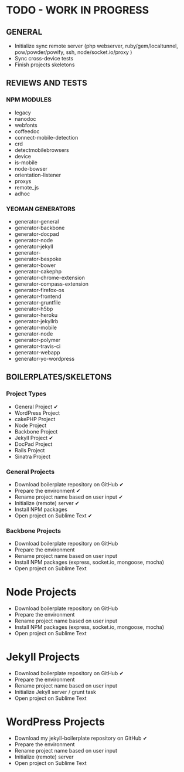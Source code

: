 # TODO - WORK IN PROGRESS


## GENERAL

* Initialize sync remote server (php webserver, ruby/gem/localtunnel, pow/powder/powify, ssh, node/socket.io/proxy )
* Sync cross-device tests
* Finish projects skeletons

## REVIEWS AND TESTS

### NPM MODULES

* legacy
* nanodoc
* webfonts
* coffeedoc
* connect-mobile-detection
* crd
* detectmobilebrowsers
* device
* is-mobile
* node-bowser
* orientation-listener
* proxys
* remote_js
* adhoc


### YEOMAN GENERATORS

* generator-general
* generator-backbone
* generator-docpad
* generator-node
* generator-jekyll
* generator-
* generator-bespoke
* generator-bower
* generator-cakephp
* generator-chrome-extension
* generator-compass-extension
* generator-firefox-os
* generator-frontend
* generator-gruntfile
* generator-h5bp
* generator-heroku
* generator-jekyllrb
* generator-mobile
* generator-node
* generator-polymer
* generator-travis-ci
* generator-webapp
* generator-yo-wordpress



## BOILERPLATES/SKELETONS

### Project Types

* General Project ✔
* WordPress Project
* cakePHP Project
* Node Project
* Backbone Project
* Jekyll Project ✔
* DocPad Project
* Rails Project
* Sinatra Project

### General Projects

* Download boilerplate repository on GitHub ✔
* Prepare the environment ✔
* Rename project name based on user input ✔
* Initialize (remote) server ✔
* Install NPM packages
* Open project on Sublime Text ✔

### Backbone Projects

* Download boilerplate repository on GitHub
* Prepare the environment
* Rename project name based on user input
* Install NPM packages (express, socket.io, mongoose, mocha)
* Open project on Sublime Text

# Node Projects

* Download boilerplate repository on GitHub
* Prepare the environment
* Rename project name based on user input
* Install NPM packages (express, socket.io, mongoose, mocha)
* Open project on Sublime Text

# Jekyll Projects

* Download boilerplate repository on GitHub ✔
* Prepare the environment
* Rename project name based on user input
* Initialize Jekyll server / grunt task
* Open project on Sublime Text

# WordPress Projects

* Download my jekyll-boilerplate repository on GitHub ✔
* Prepare the environment
* Rename project name based on user input
* Initialize (remote) server
* Open project on Sublime Text
